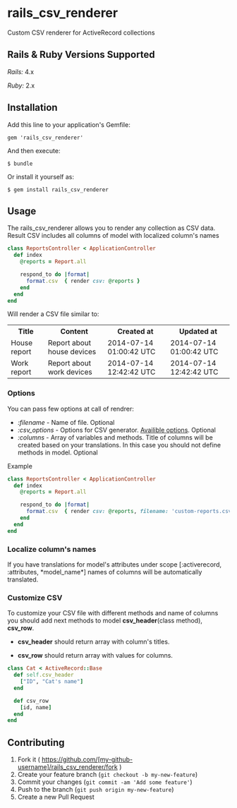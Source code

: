 # rails_csv_renderer

Custom CSV renderer for ActiveRecord collections

## Rails & Ruby Versions Supported

*Rails:* 4.x

*Ruby:* 2.x

## Installation

Add this line to your application's Gemfile:

    gem 'rails_csv_renderer'

And then execute:

    $ bundle

Or install it yourself as:

    $ gem install rails_csv_renderer

## Usage

The rails_csv_renderer allows you to render any collection as CSV data. Result CSV includes all columns of model with localized column's names

```ruby
class ReportsController < ApplicationController
  def index
    @reports = Report.all

    respond_to do |format|
      format.csv  { render csv: @reports }
    end
  end
end
```

Will render a CSV file similar to:

<table>
  <tr>
    <th>Title</th><th>Content</th><th>Created at</th><th>Updated at</th>
  </tr>
  <tr>
    <td>House report</td><td>Report about house devices</td><td>2014-07-14 01:00:42 UTC</td><td>2014-07-14 01:00:42 UTC</td>
  </tr>
  <tr>
    <td>Work report</td><td>Report about work devices</td><td>2014-07-14 12:42:42 UTC</td><td>2014-07-14 12:42:42 UTC</td>
  </tr>
</table>

### Options

You can pass few options at call of rendrer:

* *:filename* - Name of file. Optional
* *:csv_options* - Options for CSV generator. [Availible options](http://www.ruby-doc.org/stdlib-2.1.2/libdoc/csv/rdoc/CSV.html#method-c-new). Optional
* *:columns* - Array of variables and methods. Title of columns will be created based on your translations. In this case you should not define methods in model. Optional

Example

```ruby
class ReportsController < ApplicationController
  def index
    @reports = Report.all

    respond_to do |format|
      format.csv  { render csv: @reports, filename: 'custom-reports.csv', csv_options: { col_sep: '\t' }, columns: [:created_at, :title] }
    end
  end
end
```

### Localize column's names

If you have translations for model's attributes under scope [:activerecord, :attributes, \*model_name\*] names of columns will be
automatically translated.

### Customize CSV

To customize your CSV file with different methods and name of columns you should add next methods to model **csv_header**(class method), **csv_row**.

* **csv_header** should return array with column's titles.

* **csv_row** should return array with values for columns.

```ruby
class Cat < ActiveRecord::Base
  def self.csv_header
    ["ID", "Cat's name"]
  end

  def csv_row
    [id, name]
  end
end
```

## Contributing

1. Fork it ( https://github.com/[my-github-username]/rails_csv_renderer/fork )
2. Create your feature branch (`git checkout -b my-new-feature`)
3. Commit your changes (`git commit -am 'Add some feature'`)
4. Push to the branch (`git push origin my-new-feature`)
5. Create a new Pull Request
